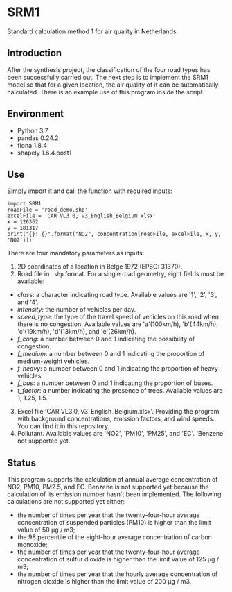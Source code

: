 # SRM1
Standard calculation method 1 for air quality in Netherlands.
## Introduction
After the synthesis project, the classification of the four road types has been successfully carried out. The next step is to implement the SRM1 model so that for a given location, the air quality of it can be automatically calculated. There is an example use of this program inside the script.
## Environment
* Python 3.7
* pandas 0.24.2
* fiona 1.8.4
* shapely 1.6.4.post1
## Use
Simply import it and call the function with required inputs:
```
import SRM1
roadFile = 'road_demo.shp'
excelFile = 'CAR VL3.0, v3_English_Belgium.xlsx'
x = 126362
y = 181317
print("{}: {}".format("NO2", concentration(roadFile, excelFile, x, y, 'NO2')))
```
There are four mandatory parameters as inputs:
1. 2D coordinates of a location in Belge 1972 (EPSG: 31370).
2. Road file in `.shp` format. For a single road geometry, eight fields must be available:
  * *class*: a character indicating road type. Available values are '1', '2', '3', and '4'.
  * *intensity*: the number of vehicles per day.
  * *speed_type*: the type of the travel speed of vehicles on this road when there is no congestion. Available values are 'a'(100km/h), 'b'(44km/h), 'c'(19km/h), 'd'(13km/h), and 'e'(26km/h).
  * *f_cong*: a number between 0 and 1 indicating the possibility of congestion.
  * *f_medium*: a number between 0 and 1 indicating the proportion of medium-weight vehicles.
  * *f_heavy*: a number between 0 and 1 indicating the proportion of heavy vehicles.
  * *f_bus*: a number between 0 and 1 indicating the proportion of buses.
  * *t_factor*: a number indicating the presence of trees. Available values are 1, 1.25, 1.5.
3. Excel file 'CAR VL3.0, v3_English_Belgium.xlsx'. Providing the program with background concentrations, emission factors, and wind speeds. You can find it in this repository.
4. Pollutant. Available values are 'NO2', 'PM10', 'PM25', and 'EC'. 'Benzene' not supported yet.
## Status
This program supports the calculation of annual average concentration of NO2, PM10, PM2.5, and EC. Benzene is not supported yet because the calculation of its emission number hasn't been implemented. The following calculations are not supported yet either:
* the number of times per year that the twenty-four-hour average concentration of suspended particles (PM10) is higher than the limit value of 50 μg / m3;
* the 98 percentile of the eight-hour average concentration of carbon monoxide;
* the number of times per year that the twenty-four-hour average concentration of sulfur dioxide is higher than the limit value of 125 μg / m3;
* the number of times per year that the hourly average concentration of nitrogen dioxide is higher than the limit value of 200 μg / m3.
